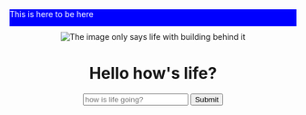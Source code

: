 <html>
	<head>
		<title>
			My Responsive Website
		</title>
	</head>
<style>
h1 {
	text-align: center;
}
#nav {
	height: 30px;
	width: 100%;
	background-color: blue;
	color: white;
}
img {
	padding-top: 10px;
	max-width: 100%;
}
</style>
	<body>
		<div id="nav">This is here to be here</div>
		<center><img src="https://upload.wikimedia.org/wikipedia/en/0/07/Lifetitle.jpg" alt="The image only says life with building behind it"></center>
		<h1>Hello how's life?</h1>
		<center>
			<input placeholder="how is life going?"></input>
			<input type="submit"></input>
		</center>
	</body>
</html>
